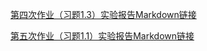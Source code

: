 [第四次作业（习题1.3）实验报告Markdown链接](https://www.zybuluo.com/Memorieddd/note/316373)


[第五次作业（习题1.1）实验报告Markdown链接](https://www.zybuluo.com/Memorieddd/note/321852)

